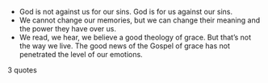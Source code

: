  - God is not against us for our sins. God is for us against our sins.
 - We cannot change our memories, but we can change their meaning and the power they have over us.
 - We read, we hear, we believe a good theology of grace. But that’s not the way we live. The good news of the Gospel of grace has not penetrated the level of our emotions.

3 quotes
